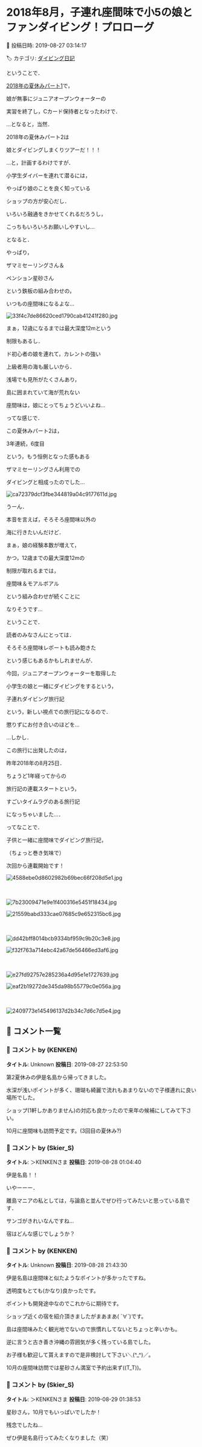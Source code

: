 # 2018年8月，子連れ座間味で小5の娘とファンダイビング！プロローグ

📅 投稿日時: 2019-08-27 03:14:17

🏷️ カテゴリ: [ダイビング日記](ce3a7a8d424d112fce83ee85c81a0e344.md)

ということで．


[2018年の夏休みパート1](e308d9a01caec22968e6edff28fd5e5bc.md)で，


娘が無事にジュニアオープンウォーターの


実習を終了し，Cカード保持者となったわけで．





…となると，当然．


2018年の夏休みパート2は


娘とダイビングしまくりツアーだ！！！


…と，計画するわけですが．





小学生ダイバーを連れて潜るには，


やっぱり娘のことを良く知っている


ショップの方が安心だし．


いろいろ融通をきかせてくれるだろうし，


こっちもいろいろお願いしやすいし…





となると．


やっぱり，


ザマミセーリングさん＆


ペンション星砂さん


という鉄板の組み合わせの，


いつもの座間味になるよな…




![33f4c7de86620ced1790cab41241f280.jpg](images/33f4c7de86620ced1790cab41241f280.jpg)







まぁ，12歳になるまでは最大深度12mという


制限もあるし．


ド初心者の娘を連れて，カレントの強い


上級者用の海も厳しいから．


浅場でも見所がたくさんあり，


島に囲まれていて海が荒れない


座間味は，娘にとってちょうどいいよね…





ってな感じで．


この夏休みパート2は，


3年連続，6度目


という，もう恒例となった感もある


ザマミセーリングさん利用での


ダイビングと相成ったのでした…




![ca72379dcf3fbe344819a04c9177611d.jpg](images/ca72379dcf3fbe344819a04c9177611d.jpg)







うーん．


本音を言えば，そろそろ座間味以外の


海に行きたいんだけど．


まぁ，娘の経験本数が増えて，


かつ，12歳までの最大深度12mの


制限が取れるまでは，





座間味＆モアルボアル





という組み合わせが続くことに


なりそうです…





ということで．


読者のみなさんにとっては．


そろそろ座間味レポートも読み飽きた


という感じもあるかもしれませんが．





今回，ジュニアオープンウォーターを取得した


小学生の娘と一緒にダイビングをするという，


子連れダイビング旅行記


という，新しい視点での旅行記になるので．


懲りずにお付き合いのほどを…





…しかし．


この旅行に出発したのは，


昨年2018年の8月25日．


ちょうど1年経ってからの


旅行記の連載スタートという，


すごいタイムラグのある旅行記


になっちゃいました…．





ってなことで．


子供と一緒に座間味でダイビング旅行記，


（ちょっと巻き気味で）


次回から連載開始です！







![4588ebe0d8602982b69bec66f208d5e1.jpg](images/4588ebe0d8602982b69bec66f208d5e1.jpg)

　

![7b23009471e9e1f400316e5451f18434.jpg](images/7b23009471e9e1f400316e5451f18434.jpg)






![21559babd333cae07685c9e652315bc6.jpg](images/21559babd333cae07685c9e652315bc6.jpg)

　

![dd42bff8014bcb9334bf959c9b20c3e8.jpg](images/dd42bff8014bcb9334bf959c9b20c3e8.jpg)






![f32f763a714ebc42a67de56466ed3af6.jpg](images/f32f763a714ebc42a67de56466ed3af6.jpg)

　

![e27fd92757e285236a4d95e1e1727639.jpg](images/e27fd92757e285236a4d95e1e1727639.jpg)






![eaf2b19272de345da98b55779c0e056a.jpg](images/eaf2b19272de345da98b55779c0e056a.jpg)

　

![2409773e145496137d2b34c7d6c7d5e4.jpg](images/2409773e145496137d2b34c7d6c7d5e4.jpg)

## 💬 コメント一覧

### 💬 コメント by (KENKEN)
**タイトル**: Unknown
**投稿日**: 2019-08-27 22:53:50

第2夏休みの伊是名島から帰ってきました。

水深が浅いポイントが多く、珊瑚も綺麗で流れもあまりないので子様連れに良い場所でした。

ショップ(1軒しかありません)の対応も良かったので来年の候補にしてみて下さい。

10月に座間味も訪問予定です。(3回目の夏休み?)

### 💬 コメント by (Skier_S)
**タイトル**: ＞KENKENさま
**投稿日**: 2019-08-28 01:04:40

伊是名島！！

いやーーー．

離島マニアの私としては，与論島と並んでぜひ行ってみたいと思っている島です．

サンゴがきれいなんですね…

宿はどんな感じでしょうか？

### 💬 コメント by (KENKEN)
**タイトル**: Unknown
**投稿日**: 2019-08-28 21:43:30

伊是名島は座間味と似たようなポイントが多かったですね。

透明度もとても(かなり)良かったです。

ポイントも開発途中なのでこれからに期待です。

ショップ近くの宿を紹介頂きましたがまあまあ( ´∀`)です。

島は座間味みたく観光地でないので旅慣れしてないとちょっと辛いかも。

逆に言うと古き善き沖縄の雰囲気が多く残っている島でした。

お子様も歓迎して貰えますので是非検討して下さい＼(^_^)／。

10月の座間味訪問では星砂さん満室で予約出来ず((T_T))。

### 💬 コメント by (Skier_S)
**タイトル**: ＞KENKENさま
**投稿日**: 2019-08-29 01:38:53

星砂さん，10月でもいっぱいでしたか！

残念でしたね…

ぜひ伊是名島行ってみたくなりました（笑）

